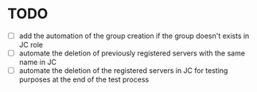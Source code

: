 # TODO
- [ ] add the automation of the group creation if the group doesn't exists in JC role
- [ ] automate the deletion of previously registered servers with the same name in JC
- [ ] automate the deletion of the registered servers in JC for testing purposes at the end of the test process
